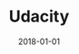 ---
layout: site
title: "Udacity"
date: 2018-01-01
categories: [education]
version: 4.4.4
major: 4
minor: 4
patch: 4
slug: udacity
link: https://in.udacity.com/
permalink: /sites/:slug
---